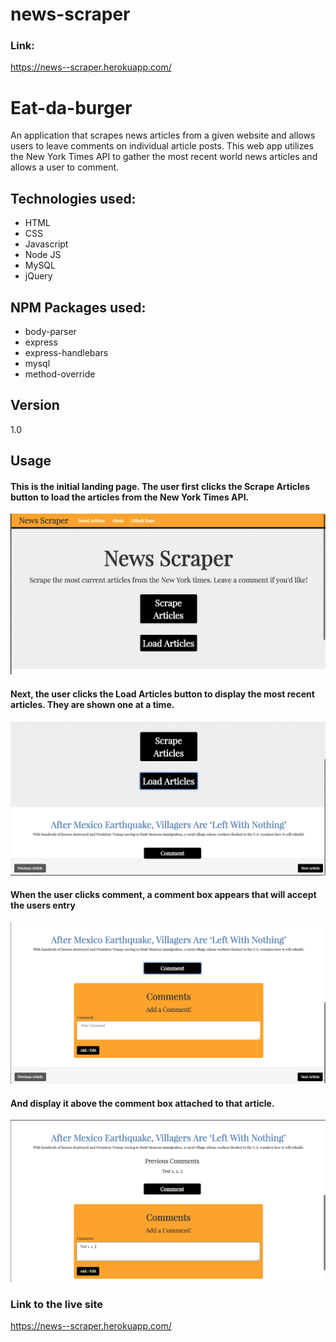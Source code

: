 # news-scraper


### Link:
https://news--scraper.herokuapp.com/


# Eat-da-burger

An application that scrapes news articles from a given website and allows users to leave comments on individual article posts.
This web app utilizes the New York Times API to gather the most recent world news articles and allows a user to comment.


## Technologies used:

- HTML
- CSS
- Javascript
- Node JS
- MySQL
- jQuery


## NPM Packages used:

- body-parser
- express
- express-handlebars
- mysql
- method-override


## Version

1.0


## Usage

#### This is the initial landing page. The user first clicks the Scrape Articles button to load the articles from the New York Times API.
![alt text](screenshots/1.png "Scrape Articles")

#### Next, the user clicks the Load Articles button to display the most recent articles. They are shown one at a time.
![alt text](screenshots/2.png "Load Articles")

#### When the user clicks comment, a comment box appears that will accept the users entry
![alt text](screenshots/3.png "Comment")

#### And display it above the comment box attached to that article.
![alt text](screenshots/4.png "Display Comment")

### Link to the live site

https://news--scraper.herokuapp.com/
